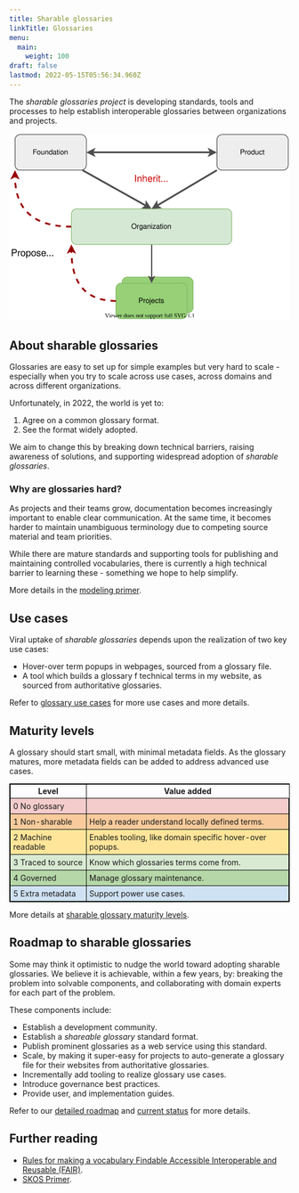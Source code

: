 ```yaml
---
title: Sharable glossaries
linkTitle: Glossaries
menu:
  main:
    weight: 100
draft: false
lastmod: 2022-05-15T05:56:34.960Z
---
```


The _sharable glossaries project_ is developing standards, tools and processes to help establish interoperable glossaries between organizations and projects.

![Glossaries inheriting terms from authoritative glossaries, and suggesting terms to the source.](images/glossaries-inherited-terms.svg "Glossary inheriting terms.")

## About sharable glossaries

Glossaries are easy to set up for simple examples but very hard to scale - especially when you try to scale across use cases, across domains and across different organizations.

Unfortunately, in 2022, the world is yet to:

1. Agree on a common glossary format.
2. See the format widely adopted.

We aim to change this by breaking down technical barriers, raising awareness of solutions, and supporting widespread adoption of _sharable glossaries_.

### Why are glossaries hard?

As projects and their teams grow, documentation becomes increasingly important to enable clear communication. At the same time, it becomes harder to maintain unambiguous terminology due to competing source material and team priorities.

While there are mature standards and supporting tools for publishing and maintaining controlled vocabularies, there is currently a high technical barrier to learning these - something we hope to help simplify.

More details in the [modeling primer](primer).

## Use cases

Viral uptake of _sharable glossaries_ depends upon the realization of two key use cases:

* Hover-over term popups in webpages, sourced from a glossary file.
* A tool which builds a glossary f technical terms in my website, as sourced from authoritative glossaries.

Refer to [glossary use cases](use-cases) for more use cases and more details.

## Maturity levels

A glossary should start small, with minimal metadata fields. As the glossary matures, more metadata fields can be added to address advanced use cases. 

<style>
table {
  border-collapse:collapse;
  border:1px solid #ccc;
}
tbody, tr, td {
  border:inherit;
  border-collapse:inherit;
  vertical-align: text-top;
}
td {
  padding:5px;
}
.style0 {
  border-collapse:collapse;
  border:1px solid #000000
}
.style1 {
  background-color:#f4cccc;
}
.style2 {
  background-color:#f9cb9c;
}
.style3 {
  background-color:#ffe599;
}
.style4 {
  background-color:#d9ead3;
}
.style5 {
  background-color:#b6d7a8;
}
.style6 {
  background-color:#cfe2f3;
}
</style>
<table class="style0">
<thead>
<tr>
<th class="style0"><strong>Level</strong></th>
<th><strong>Value added</strong></th>
</tr>
</thead>
<tbody>
<tr>
<td class="style1">0 No glossary</td>
<td class="style1"></td>
</tr>
<tr>
<td class="style2">1 Non-sharable</td>
<td class="style2">Help a reader understand locally defined terms.</td>
</tr>
<tr>
<td class="style3">2 Machine readable</td>
<td class="style3">Enables tooling, like domain specific hover-over popups.</td>
</tr>
<tr>
<td class="style4">3 Traced to source</td>
<td class="style4">Know which glossaries terms come from.</td>
</tr>
<tr>
<td class="style5">4 Governed</td>
<td class="style5">Manage glossary maintenance.</td>
</tr>
<tr>
<td class="style6">5 Extra metadata</td>
<td class="style6">Support power use cases.</td>
</tr>
</tbody>
</table>

More details at [sharable glossary maturity levels](maturity-levels).

## Roadmap to sharable glossaries

Some may think it optimistic to nudge the world toward adopting sharable glossaries. We believe it is achievable, within a few years, by: breaking the problem into solvable components, and collaborating with domain experts for each part of the problem.

These components include:

+   Establish a development community.
+   Establish a _shareable glossary_ standard format.
+   Publish prominent glossaries as a web service using this standard.
+   Scale, by making it super-easy for projects to auto-generate a glossary file for their websites from authoritative glossaries.
+   Incrementally add tooling to realize glossary use cases.
+   Introduce governance best practices.
+   Provide user, and implementation guides.

Refer to our [detailed roadmap](roadmap) and [current status](status) for more details.

## Further reading

* [Rules for making a vocabulary Findable Accessible Interoperable and Reusable (FAIR)](https://journals.plos.org/ploscompbiol/article?id=10.1371/journal.pcbi.1009041).
* [SKOS Primer](https://www.w3.org/TR/skos-primer/).


